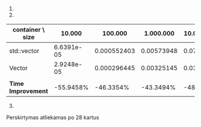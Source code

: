 1. 

2. 
| **container \ size** | 10.000     | 100.000     | 1.000.000  | 10.000.000 | 100.000.000 |
|----------------------|------------|-------------|------------|------------|-------------|
| std::vector          | 6.6391e-05 | 0.000552403 | 0.00573948 | 0.0725521  | 0.574865    |
| Vector               | 2.9248e-05 | 0.000296445 | 0.00325145 | 0.0372436  | 0.472925    |
|                      |            |             |            |            |             |
| **Time Improvement** | -55.9458%  | -46.3354%   | -43.3494%  | -48.6664%  | -17.7329%   |

3.
Perskirtymas atliekamas po 28 kartus
